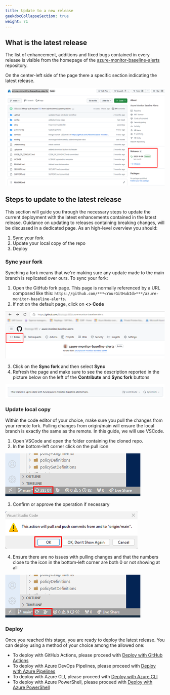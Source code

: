 ```yaml
---
title: Update to a new release
geekdocCollapseSection: true
weight: 71
---
```


## What is the latest release

The list of enhancement, additions and fixed bugs contained in every release is visible from the homepage of the [azure-monitor-baseline-alerts](https://github.com/Azure/azure-monitor-baseline-alerts) repository.

On the center-left side of the page there a specific section indicating the latest release.

![Releases](./media/Releases.png)

## Steps to update to the latest release

This section will guide you through the necessary steps to update the current deployment with the latest enhancements contained in the latest release. Guidance on updating to releases containing breaking changes, will be discussed in a dedicated page. As an high-level overview you should:

1. Sync your fork
2. Update your local copy of the repo
3. Deploy

### Sync your fork

Synching a fork means that we're making sure any update made to the main branch is replicated over ours. To sync your fork:

1. Open the GitHub fork page. This page is normally referenced by a URL composed like this: `https://github.com/***<YourGitHubId>***/azure-monitor-baseline-alerts`.
2. If not on the default page, click on **<> Code**

  ![<> Code](./media/GitHub_Code.png)

3. Click on the **Sync fork** and then select **Sync**
4. Refresh the page and make sure to see the description reported in the picture below on the left of the **Contribute** and **Sync fork** buttons

  ![Branch is up to date](./media/BranhUpToDate.png)

### Update local copy

Within the code editor of your choice, make sure you pull the changes from your remote fork. Pulling changes from origin/main will ensure the local branch is exactly the same as the remote. In this guide, we will use VSCode.

1. Open VSCode and open the folder containing the cloned repo.
2. In the bottom-left corner click on the pull icon

  ![Pull icon](./media/PullIcon.png)

3. Confirm or approve the operation if necessary

  ![Confirm pull](./media/ConfirmPull.png)

4. Ensure there are no issues with pulling changes and that the numbers close to the icon in the bottom-left corner are both 0 or not showing at all

![Pull request completed](./media/PullCompleted.png)

### Deploy

Once you reached this stage, you are ready to deploy the latest release. You can deploy using a method of your choice among the allowed one:

- To deploy with GitHub Actions, please proceed with [Deploy with GitHub Actions](../deploy/Deploy-with-GitHub-Actions)
- To deploy with Azure DevOps Pipelines, please proceed with [Deploy with Azure Pipelines](../deploy/Deploy-with-Azure-Pipelines)
- To deploy with Azure CLI, please proceed with [Deploy with Azure CLI](../deploy/Deploy-with-Azure-CLI)
- To deploy with Azure PowerShell, please proceed with [Deploy with Azure PowerShell](../deploy/Deploy-with-Azure-PowerShell)
